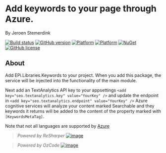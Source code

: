 ﻿# Add keywords to your page through Azure.

By Jeroen Stemerdink

[![Build status](https://ci.appveyor.com/api/projects/status/tt6pwtrm8k3k2gf9/branch/master?svg=true)](https://ci.appveyor.com/project/jstemerdink/epi-libraries-keywords/branch/master)
[![GitHub version](https://badge.fury.io/gh/jstemerdink%2FEPi.Libraries.Keywords.Alchemy.svg)](http://badge.fury.io/gh/jstemerdink%2FEPi.Libraries.Keywords.Alchemy)
[![Platform](https://img.shields.io/badge/platform-.NET%204.6.1-blue.svg?style=flat)](https://msdn.microsoft.com/en-us/library/w0x726c2%28v=vs.110%29.aspx)
[![Platform](https://img.shields.io/badge/EPiServer-%2011.11.1-orange.svg?style=flat)](http://world.episerver.com/cms/)
[![NuGet](https://img.shields.io/badge/NuGet-Release-blue.svg)](https://nuget.episerver.com/package/?id=EPi.Libraries.Keywords.Azure)
[![GitHub license](https://img.shields.io/badge/license-MIT%20license-blue.svg?style=flat)](license.txt)

## About

Add EPi.Libraries.Keywords to your project. When you add this package, the service will be injected into the functionality of the main module.

Next add an TextAnalytics API key to your appsettings ```<add key="seo.textanalytics.key" value="YourKey" />```
and update the endpoint in ```<add key="seo.textanalytics.endpoint" value="YourKey" />```
Azure cognitive services will analyze your content marked Searchable and they keywords it returns will be added to
the content of the property marked with ```[KeywordsMetaTag]```.


Note that not all languages are supported by [Azure](https://docs.microsoft.com/en-us/azure/cognitive-services/text-analytics/language-support)

> *Powered by ReSharper*
> [![image](https://i0.wp.com/jstemerdink.files.wordpress.com/2017/08/logo_resharper.png)](http://jetbrains.com?from=epi.libraries)

> *Powered by OzCode*
> [![image](https://jstemerdink.files.wordpress.com/2019/03/ozcode.jpg)](http://www.oz-code.com)
